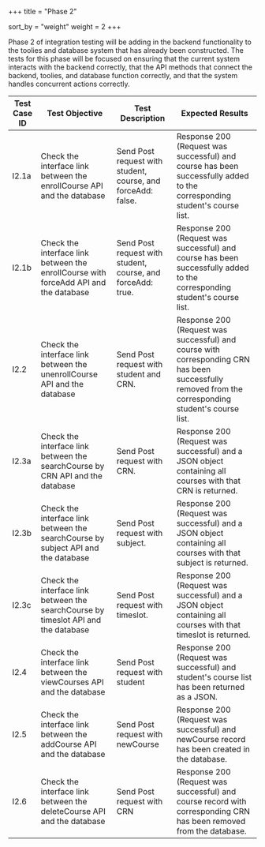 +++
title = "Phase 2"

sort_by = "weight"
weight = 2
+++

Phase 2 of integration testing will be adding in the backend functionality to the toolies and database system that has already been constructed. The tests for this phase will be focused on ensuring that the current system interacts with the backend correctly, that the API methods that connect the backend, toolies, and database function correctly, and that the system handles concurrent actions correctly.


| Test Case ID | Test Objective                                                                       | Test Description                                             | Expected Results                                                                                                                                    |
|--------------|--------------------------------------------------------------------------------------|--------------------------------------------------------------|-----------------------------------------------------------------------------------------------------------------------------------------------------|
| I2.1a        | Check the interface link between the enrollCourse API and the database               | Send Post request with student, course, and forceAdd: false. | Response 200 (Request was successful) and course has been successfully added to the corresponding student's course list.                            |
| I2.1b        | Check the interface link between the enrollCourse with forceAdd API and the database | Send Post request with student, course, and forceAdd: true.  | Response 200 (Request was successful) and course has been successfully added to the corresponding student's course list.                            |
| I2.2         | Check the interface link between the unenrollCourse API and the database             | Send Post request with student and CRN.                      | Response 200 (Request was successful) and course with corresponding CRN has been successfully removed from the corresponding student's course list. |
| I2.3a        | Check the interface link between the searchCourse by CRN API and the database        | Send Post request with CRN.                                  | Response 200 (Request was successful) and a JSON object containing all courses with that CRN is returned.                                           |
| I2.3b        | Check the interface link between the searchCourse by subject API and the database    | Send Post request with subject.                              | Response 200 (Request was successful) and a JSON object containing all courses with that subject is returned.                                       |
| I2.3c        | Check the interface link between the searchCourse by timeslot API and the database   | Send Post request with timeslot.                             | Response 200 (Request was successful) and a JSON object containing all courses with that timeslot is returned.                                      |
| I2.4         | Check the interface link between the viewCourses API and the database                | Send Post request with student                               | Response 200 (Request was successful) and student's course list has been returned as a JSON.                                                        |
| I2.5         | Check the interface link between the addCourse API and the database                  | Send Post request with newCourse                             | Response 200 (Request was successful) and newCourse record has been created in the database.                                                        |
| I2.6         | Check the interface link between the deleteCourse API and the database               | Send Post request with CRN                                   | Response 200 (Request was successful) and course record with corresponding CRN has been removed from the database.                                  |